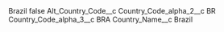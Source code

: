 <?xml version="1.0" encoding="UTF-8"?>
<CustomMetadata xmlns="http://soap.sforce.com/2006/04/metadata" xmlns:xsi="http://www.w3.org/2001/XMLSchema-instance" xmlns:xsd="http://www.w3.org/2001/XMLSchema">
    <label>Brazil</label>
    <protected>false</protected>
    <values>
        <field>Alt_Country_Code__c</field>
        <value xsi:nil="true"/>
    </values>
    <values>
        <field>Country_Code_alpha_2__c</field>
        <value xsi:type="xsd:string">BR</value>
    </values>
    <values>
        <field>Country_Code_alpha_3__c</field>
        <value xsi:type="xsd:string">BRA</value>
    </values>
    <values>
        <field>Country_Name__c</field>
        <value xsi:type="xsd:string">Brazil</value>
    </values>
</CustomMetadata>
